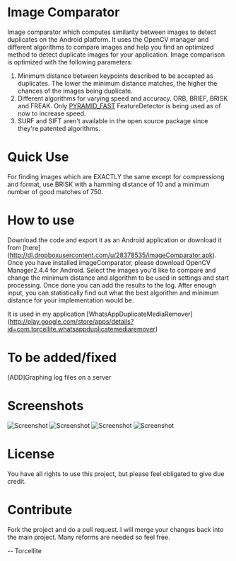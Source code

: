 # Image Comparator

Image comparator which computes similarity between images to detect duplicates on the Android platform. It uses the OpenCV manager and different algorithms to compare images and help you find an optimized method to detect duplicate images for your application.
Image comparison is optimized with the following parameters:
1. Minimum distance between keypoints described to be accepted as duplicates. The lower the minimum distance matches, the higher the chances of the images being duplicate.
2. Different algorithms for varying speed and accuracy. ORB, BRIEF, BRISK and FREAK. Only [PYRAMID_FAST](http://computer-vision-talks.com/2011/01/comparison-of-the-opencvs-feature-detection-algorithms-2/) FeatureDetector is being used as of now to increase speed.
3. SURF and SIFT aren't available in the open source package since they're patented algorithms.

# Quick Use
For finding images which are EXACTLY the same except for compressiong and format, use BRISK with a hamming distance of 10 and a minimum number of good matches of 750.

# How to use

Download the code and export it as an Android application or download it from [here] (http://dl.dropboxusercontent.com/u/28378535/imageComparator.apk). Once you have installed imageComparator, please download OpenCV Manager2.4.4 for Android.
Select the images you'd like to compare and change the minimum distance and algorithm to be used in settings and start processing. Once done you can add the results to the log. After enough input, you can statistically find out what the best algorithm and minimum distance for your implementation would be.

It is used in my application [WhatsAppDuplicateMediaRemover] (http://play.google.com/store/apps/details?id=com.torcellite.whatsappduplicatemediaremover)

# To be added/fixed 
 [ADD]Graphing log files on a server

# Screenshots

![Screenshot](http://github.com/torcellite/imageComparator/raw/master/screenshot.png)
![Screenshot](http://github.com/torcellite/imageComparator/raw/master/screenshot1.png)
![Screenshot](http://github.com/torcellite/imageComparator/raw/master/screenshot2.png)
![Screenshot](http://github.com/torcellite/imageComparator/raw/master/screenshot3.png)
# License

You have all rights to use this project, but please feel obligated to give due credit.

# Contribute

Fork the project and do a pull request. I will merge your changes back into the main project. Many reforms are needed so feel free.


--
Torcellite